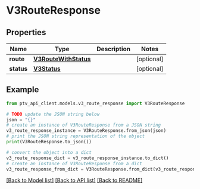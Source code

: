 # V3RouteResponse


## Properties

Name | Type | Description | Notes
------------ | ------------- | ------------- | -------------
**route** | [**V3RouteWithStatus**](V3RouteWithStatus.md) |  | [optional] 
**status** | [**V3Status**](V3Status.md) |  | [optional] 

## Example

```python
from ptv_api_client.models.v3_route_response import V3RouteResponse

# TODO update the JSON string below
json = "{}"
# create an instance of V3RouteResponse from a JSON string
v3_route_response_instance = V3RouteResponse.from_json(json)
# print the JSON string representation of the object
print(V3RouteResponse.to_json())

# convert the object into a dict
v3_route_response_dict = v3_route_response_instance.to_dict()
# create an instance of V3RouteResponse from a dict
v3_route_response_from_dict = V3RouteResponse.from_dict(v3_route_response_dict)
```
[[Back to Model list]](../README.md#documentation-for-models) [[Back to API list]](../README.md#documentation-for-api-endpoints) [[Back to README]](../README.md)


